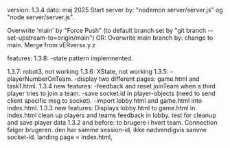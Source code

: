 version: 1.3.4
dato: maj 2025
Start server by: "nodemon server/server.js" og "node server/server.js".

Overwrite 'main' by "Force Push" (to default branch set by "git branch --set-upstream-to=origin/main") 
OR:
Overwrite main branch by: change to main. Merge from vERversx.y.z

features:
1.3.8:
    -state pattern implemnented.
    
1.3.7: robot3, not working
1.3.6: XState, not working
1.3.5:
    -playerNumberOnTeam.
    -display two different pages: game.html and task1.html.
1.3.4 new features:
    -feedback and reset joinTeam when a third player tries to join a team.
    -save socket.id in player-objects (need to send client specific msg to socket).
    -import lobby.html and game.html into index.html.
1.3.3 new features:
    Displays lobby.html to game.html in index.html
    clean up players and teams
    feedback in lobby.
    test for cleanup and save player data
1.3.2 and before:
    to brugere i hvert team. 
    Connection følger brugeren. den har samme session-id, ikke nødvendigvis samme socket-id.
    landing page = index.html, 


    